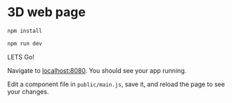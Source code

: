 
# 3D web page

```bash
npm install
```

```bash
npm run dev
```

LETS Go!

Navigate to [localhost:8080](http://localhost:8080). You should see your app running.

Edit a component file in `public/main.js`, save it, and reload the page to see your changes.
